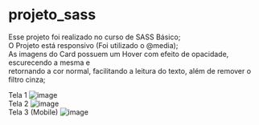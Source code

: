 # projeto_sass

Esse projeto foi realizado no curso de SASS Básico; <br>
O Projeto está responsivo (Foi utilizado o @media); <br>
As imagens do Card possuem um Hover com efeito de opacidade, escurecendo a mesma e <br>
retornando a cor normal, facilitando a leitura do texto, além de remover o filtro cinza; <br>

Tela 1
![image](https://user-images.githubusercontent.com/99996732/179370470-a47a89d5-2e61-49b2-8877-4853ea971c2e.png)
<br>
Tela 2
![image](https://user-images.githubusercontent.com/99996732/179370505-1b1d5dce-2c6a-4b8e-92ff-2b20dfc4ea2f.png)
<br>
Tela 3 (Mobile)
![image](https://user-images.githubusercontent.com/99996732/179370551-044462d5-a035-4eb2-81d0-dfaaa4101f69.png)



